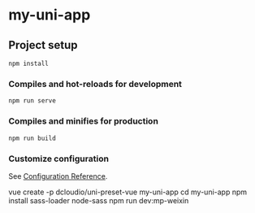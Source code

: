 # my-uni-app

## Project setup
```
npm install
```

### Compiles and hot-reloads for development
```
npm run serve
```

### Compiles and minifies for production
```
npm run build
```

### Customize configuration
See [Configuration Reference](https://cli.vuejs.org/config/).


vue create -p dcloudio/uni-preset-vue my-uni-app
cd my-uni-app
npm install sass-loader node-sass
npm run dev:mp-weixin